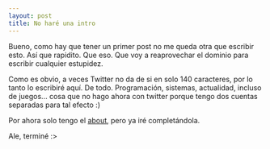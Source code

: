 ```yaml
---
layout: post
title: No haré una intro
---
```


Bueno, como hay que tener un primer post no me queda otra que escribir esto. Así que rapidito. Que eso. Que voy a reaprovechar el dominio para escribir cualquier estupidez.

Como es obvio, a veces Twitter no da de si en solo 140 caracteres, por lo tanto lo escribiré aquí. De todo. Programación, sistemas, actualidad, incluso de juegos... cosa que no hago ahora con twitter porque tengo dos cuentas separadas para tal efecto :)

Por ahora solo tengo el [about](/about), pero ya iré completándola.

Ale, terminé :>
